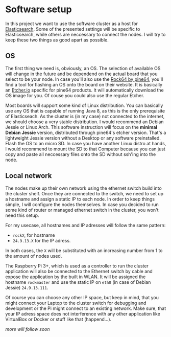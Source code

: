 # Software setup

In this project we want to use the software cluster as a host for [Elasticsearch](https://www.elastic.co/products/elasticsearch). Some of the presented settings will be specific to Elasticsearch, while others are neccessary to connect the nodes. I will try to keep these two things as good apart as possible.

## OS

The first thing we need is, obviously, an OS. The selection of available OS will change in the future and be dependend on the actual board that you select to be your node. In case you'll also use the [Rock64 by pine64](https://www.pine64.org/?page_id=7147), you'll find a tool for flashing an OS onto the board on their website. It is basically an [Etcher.io](https://etcher.io) specific for pine64 products. It will automatically download the OS image for you. Of couse you could also use the regular Etcher.

Most boards will support some kind of Linux distribution. You can basically use any OS that is capable of running Java 8, as this is the only prerequisite of Elasticseach. As the cluster is (in my case) not connected to the internet, we should choose a very stable distribution. I would recommend an Debian Jessie or Linux Arch. This software instruction will focus on the **minimal Debian Jessie** version, distributed through pine64's etcher version. That's a lightweight Jessie version without a Desktop or any software preinstalled. Flash the OS to an micro SD. In case you have another Linux distro at hands, I would recommend to mount the SD to that Computer because you can just copy and paste all neccessary files onto the SD without ssh'ing into the node.

## Local network

The nodes make up their own network using the ethernet switch build into the cluster shelf. Once they are connected to the switch, we need to set up a hostname and assign a static IP to each node. In order to keep things simple, I will configure the nodes themselves. In case you decided to run some kind of router or managed ethernet switch in the cluster, you won't need this setup.

For my usecase, all hostnames and IP adresses will follow the same pattern:

* `rockX`, for hostname 
* `24.9.13.X` for the IP adress.

In both cases, the `X` will be substituted with an increasing number from 1 to the amount of nodes used.

The Raspberry Pi 3+, which is used as a controller to run the cluster application will also be connected to the Ethernet switch by cable and expose the application by the built in WLAN. It will be assigned the hostname `rockmaster` and use the static IP on `eth0` (in case of Debian Jessie) `24.9.13.111`. 

<div class="alert alert-info">
Of course you can choose any other IP space, but keep in mind, that you might connect your Laptop to the cluster switch for debugging and development or the Pi might connect to an existing network. Make sure, that your IP adress space does not interference with any other application like VirtualBox or Docker or stuff like that (happend...).
</div>



*more will follow soon*